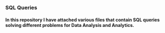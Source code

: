 ### SQL Queries
#### In this repository I have attached various files that contain SQL queries solving different problems for Data Analysis and Analytics.
